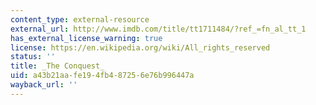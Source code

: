 ```yaml
---
content_type: external-resource
external_url: http://www.imdb.com/title/tt1711484/?ref_=fn_al_tt_1
has_external_license_warning: true
license: https://en.wikipedia.org/wiki/All_rights_reserved
status: ''
title: _The Conquest_
uid: a43b21aa-fe19-4fb4-8725-6e76b996447a
wayback_url: ''
---
```

